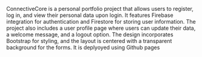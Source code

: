 ConnectiveCore is a personal portfolio project that allows users to register, log in, and view their personal data upon login. 
It features Firebase integration for authentication and Firestore for storing user information.
The project also includes a user profile page where users can update their data, a welcome message, and a logout option. 
The design incorporates Bootstrap for styling, and the layout is centered with a transparent background for the forms.
It is deplyoyed using Github pages 

